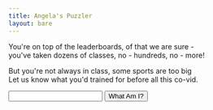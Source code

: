 ```yaml
---
title: Angela's Puzzler
layout: bare
---
```


You're on top of the leaderboards, of that we are sure -<br>
you've taken dozens of classes, no - hundreds, no - more!<br>

But you're not always in class, some sports are too big<br>
Let us know what you'd trained for before all this co-vid.

<input id="guess" name="guess" />
<input type="button" value="What Am I?" onclick="window.open('/puzzle/angela/' + document.getElementById('guess').value)" />
